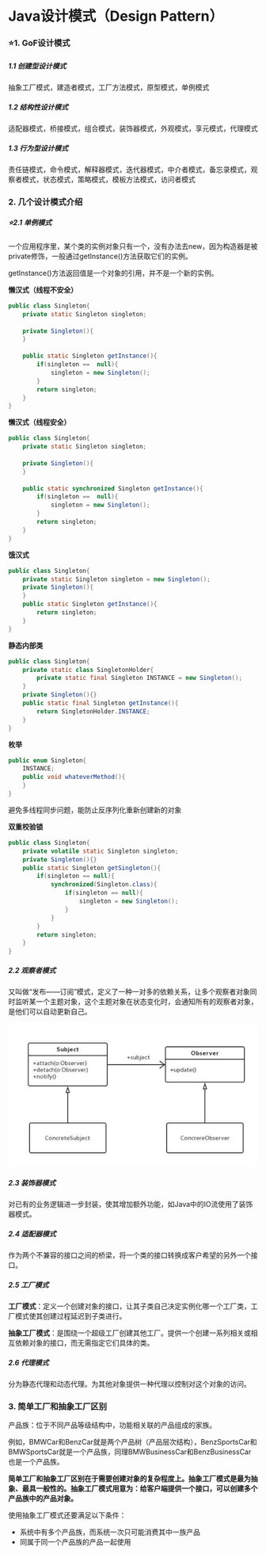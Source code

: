 # Java设计模式（Design Pattern）

### ⭐1. GoF设计模式

##### 1.1 创建型设计模式

抽象工厂模式，建造者模式，工厂方法模式，原型模式，单例模式

##### 1.2 结构性设计模式

适配器模式，桥接模式，组合模式，装饰器模式，外观模式，享元模式，代理模式

##### 1.3 行为型设计模式

责任链模式，命令模式，解释器模式，迭代器模式，中介者模式，备忘录模式，观察者模式，状态模式，策略模式，模板方法模式，访问者模式



### 2. 几个设计模式介绍

##### ⭐2.1 单例模式

一个应用程序里，某个类的实例对象只有一个，没有办法去new，因为构造器是被private修饰，一般通过getInstance()方法获取它们的实例。

getInstance()方法返回值是一个对象的引用，并不是一个新的实例。

**懒汉式（线程不安全）**

```java
public class Singleton{
	private static Singleton singleton;

	private Singleton(){
	}
	
	public static Singleton getInstance(){
		if(singleton ==  null){
			singleton = new Singleton();
		}
		return singleton;
	}
}
```

**懒汉式（线程安全）**

```java
public class Singleton{
	private static Singleton singleton;

	private Singleton(){
	}
	
	public static synchronized Singleton getInstance(){
		if(singleton ==  null){
			singleton = new Singleton();
		}
		return singleton;
	}
}
```

**饿汉式**

```java
public class Singleton{
	private static Singleton singleton = new Singleton();
	private Singleton(){
	}
	public static Singleton getInstance(){
		return singleton;
	}
}
```

**静态内部类**

```java
public class Singleton{
	private static class SingletonHolder{
		private static final Singleton INSTANCE = new Singleton();
	}
	private Singleton(){}
	public static final Singleton getInstance(){
		return SingletonHolder.INSTANCE;
	}
}
```

**枚举**

```java
public enum Singleton{
	INSTANCE;
	public void whateverMethod(){
	}
}
```

避免多线程同步问题，能防止反序列化重新创建新的对象

**双重校验锁**

```java
public class Singleton{
	private volatile static Singleton singleton;
	private Singleton(){}
	public static Singleton getSingleton(){
		if(singleton == null){
			synchronized(Singleton.class){
				if(singleton == null){
					singleton = new Singleton();
				}
			}
		}
		return singleton;
	}
}
```



##### 2.2 观察者模式

又叫做“发布——订阅”模式，定义了一种一对多的依赖关系，让多个观察者对象同时监听某一个主题对象，这个主题对象在状态变化时，会通知所有的观察者对象，是他们可以自动更新自己。  

![Image text](https://github.com/Pangxiaox/JavaEngineerLearningNote/blob/master/Notes-Pic/DesignPattern.jpg)  



##### 2.3 装饰器模式

对已有的业务逻辑进一步封装，使其增加额外功能，如Java中的IO流使用了装饰器模式。



##### 2.4 适配器模式

作为两个不兼容的接口之间的桥梁，将一个类的接口转换成客户希望的另外一个接口。



##### 2.5 工厂模式

**工厂模式**：定义一个创建对象的接口，让其子类自己决定实例化哪一个工厂类，工厂模式使其创建过程延迟到子类进行。

**抽象工厂模式**：是围绕一个超级工厂创建其他工厂。提供一个创建一系列相关或相互依赖对象的接口，而无需指定它们具体的类。



##### 2.6 代理模式

分为静态代理和动态代理。为其他对象提供一种代理以控制对这个对象的访问。



### 3. 简单工厂和抽象工厂区别

产品族：位于不同产品等级结构中，功能相关联的产品组成的家族。

例如，BMWCar和BenzCar就是两个产品树（产品层次结构），BenzSportsCar和BMWSportsCar就是一个产品族，同理BMWBusinessCar和BenzBusinessCar也是一个产品族。

**简单工厂和抽象工厂区别在于需要创建对象的复杂程度上。抽象工厂模式是最为抽象、最具一般性的。抽象工厂模式用意为：给客户端提供一个接口，可以创建多个产品族中的产品对象。**

使用抽象工厂模式还要满足以下条件：

- 系统中有多个产品族，而系统一次只可能消费其中一族产品
- 同属于同一个产品族的产品一起使用

